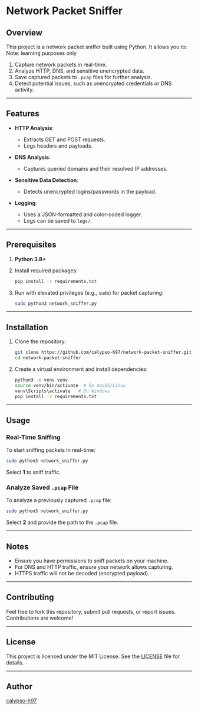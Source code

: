 # Network Packet Sniffer

## Overview
This project is a network packet sniffer built using Python. It allows you to:
Note: learning purposes only
1. Capture network packets in real-time.
2. Analyze HTTP, DNS, and sensitive unencrypted data.
3. Save captured packets to `.pcap` files for further analysis.
4. Detect potential issues, such as unencrypted credentials or DNS activity.

---

## Features
- **HTTP Analysis**:
  - Extracts GET and POST requests.
  - Logs headers and payloads.

- **DNS Analysis**:
  - Captures queried domains and their resolved IP addresses.

- **Sensitive Data Detection**:
  - Detects unencrypted logins/passwords in the payload.

- **Logging**:
  - Uses a JSON-formatted and color-coded logger.
  - Logs can be saved to `logs/`.

---

## Prerequisites
1. **Python 3.8+**
2. Install required packages:
   ```bash
   pip install -r requirements.txt
   ```

3. Run with elevated privileges (e.g., `sudo`) for packet capturing:
   ```bash
   sudo python3 network_sniffer.py
   ```

---

## Installation
1. Clone the repository:
   ```bash
   git clone https://github.com/calypso-h97/network-packet-sniffer.git
   cd network-packet-sniffer
   ```

2. Create a virtual environment and install dependencies:
   ```bash
   python3 -m venv venv
   source venv/bin/activate  # On macOS/Linux
   venv\Scripts\activate   # On Windows
   pip install -r requirements.txt
   ```

---

## Usage
### Real-Time Sniffing
To start sniffing packets in real-time:
```bash
sudo python3 network_sniffer.py
```
Select **1** to sniff traffic.

### Analyze Saved `.pcap` File
To analyze a previously captured `.pcap` file:
```bash
sudo python3 network_sniffer.py
```
Select **2** and provide the path to the `.pcap` file.

---

## Notes
- Ensure you have permissions to sniff packets on your machine.
- For DNS and HTTP traffic, ensure your network allows capturing.
- HTTPS traffic will not be decoded (encrypted payload).

---

## Contributing
Feel free to fork this repository, submit pull requests, or report issues. Contributions are welcome!

---

## License
This project is licensed under the MIT License. See the [LICENSE](LICENSE) file for details.

---

## Author
[calypso-h97](https://github.com/calypso-h97)
